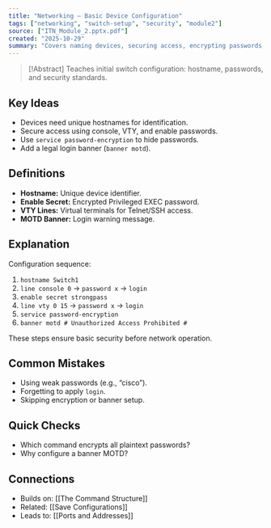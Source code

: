 ```yaml
---
title: "Networking – Basic Device Configuration"
tags: ["networking", "switch-setup", "security", "module2"]
source: ["ITN_Module_2.pptx.pdf"]
created: "2025-10-29"
summary: "Covers naming devices, securing access, encrypting passwords, and configuring banners."
---
```


> [!Abstract]
> Teaches initial switch configuration: hostname, passwords, and security standards.

## Key Ideas
- Devices need unique hostnames for identification.  
- Secure access using console, VTY, and enable passwords.  
- Use `service password-encryption` to hide passwords.  
- Add a legal login banner (`banner motd`).  

## Definitions
- **Hostname:** Unique device identifier.  
- **Enable Secret:** Encrypted Privileged EXEC password.  
- **VTY Lines:** Virtual terminals for Telnet/SSH access.  
- **MOTD Banner:** Login warning message.  

## Explanation
Configuration sequence:  
1. `hostname Switch1`  
2. `line console 0` → `password x` → `login`  
3. `enable secret strongpass`  
4. `line vty 0 15` → `password x` → `login`  
5. `service password-encryption`  
6. `banner motd # Unauthorized Access Prohibited #`  

These steps ensure basic security before network operation.

## Common Mistakes
- Using weak passwords (e.g., “cisco”).  
- Forgetting to apply `login`.  
- Skipping encryption or banner setup.  

## Quick Checks
- Which command encrypts all plaintext passwords?  
- Why configure a banner MOTD?  

## Connections
- Builds on: [[The Command Structure]]  
- Related: [[Save Configurations]]  
- Leads to: [[Ports and Addresses]]
